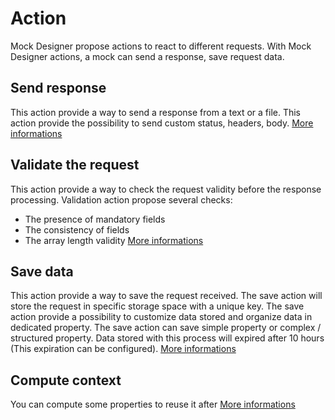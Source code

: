 # Action
Mock Designer propose actions to react to different requests. 
With Mock Designer actions, a mock can send a response, save request data.

## Send response
This action provide a way to send a response from a text or a file.
This action provide the possibility to send custom status, headers, body.
[More informations]()

## Validate the request
This action provide a way to check the request validity before the response processing.
Validation action propose several checks:
* The presence of mandatory fields
* The consistency of fields
* The array length validity
[More informations]()

## Save data
This action provide a way to save the request received.
The save action will store the request in specific storage space with a unique key. 
The save action provide a possibility to customize data stored and organize data in dedicated property. The save action can save simple property or complex / structured property.
Data stored with this process will expired after 10 hours (This expiration can be configured).
[More informations](https://github.com/kevinramage/mockDesigner/blob/master/doc/storage.md)

## Compute context
You can compute some properties to reuse it after
[More informations]()